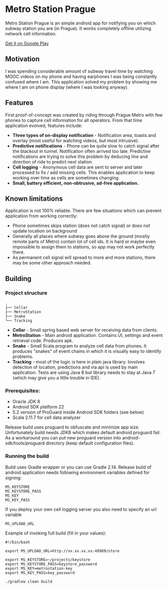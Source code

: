 
# Metro Station Prague

Metro Station Prague is an simple android app for notifying you on which subway station you are (in Prague). 
It works completely offline utilizing network cell information.

[Get it on Google Play](https://play.google.com/store/apps/details?id=cz.prochy.metrostation&hl=cs)

## Motivation

I was spending considerable amount of subway travel time by watching MOOC videos on my phone and 
having earphones I was being constantly confused where I am. This application solved my problem by 
showing me where I am on phone display (where I was looking anyway).

## Features

First proof-of-concept was created by riding through Prague Metro with few phones to 
capture cell information for all operators. From that time application evolved, features include:
 
 * **Three types of on-display notification** - Notification area, toasts and overlay (most useful for watching 
   videos, but most intrusive).
 * **Predictive notifications** - Phone can be quite slow to catch signal after the blackout in tunnel.
   Notification often arrived too late. Predictive notifications are trying to solve this problem by 
   deducing line and direction of ride to predict next station.
 * **Cell logging** - Anonymous cell data are sent to server and later processed to fix / add missing cells.
   This enables application to keep working over time as cells are sometimes changing.
 * **Small, battery efficient, non-obtrusive, ad-free application.**

## Known limitations

Application is not 100% reliable. There are few situations which can prevent application from working correctly:

 * Phone sometimes skips station (does not catch signal) or does not update location on background
 * Generally all places where subway goes above the ground (mostly remote parts of Metro) contain lot of 
   cell ids. It is hard or maybe even impossible to assign them to stations, so app may not work perfectly 
   there.
 * As permanent cell signal will spread to more and more stations, there may be some other approach needed.

## Building

### Project structure

```
.
├── Cellar
├── MetroStation
├── Snake
└── Tracking
```

 * **Cellar** - Small spring based web server for receiving data from clients.
 * **MetroStation** - Main android application. Contains UI, settings and event retrieval code.
 Produces apk.
 * **Snake** - Small Scala program to analyze cell data from phones. It produces "snakes" of event chains
 in which it is visually easy to identify problems.
 * **Tracking** - most of the logic is here in plain java library. Involves detection of location,
 predictions and via api is used by main application. Tests are using Java 8 but library needs
 to stay at Java 7 (which may give you a little trouble in IDE).

### Prerequisites:

 * Oracle JDK 8
 * Android SDK platform 22
 * 5.2 version of ProGuard inside Android SDK folders (see below)
 * Scala 2.11.7 for cell data analyzer

Release build uses proguard to obfuscate and minimize app size. Unfortunately build needs JDK8
which makes default android proguard fail. As a workaround you can put new proguard version into
android-sdk/tools/proguard directory (keep default configuration files).


### Running the build

Build uses Gradle wrapper or you can use Gradle 2.14. Release build of android application
needs following environment variables defined for signing:

```
MS_KEYSTORE
MS_KEYSTORE_PASS
MS_KEY
MS_KEY_PASS
```

If you deploy your own cell logging server you also need to specify an url variable
```
MS_UPLOAD_URL
```

Example of invoking full build (fill in your values):

```
#!/bin/bash

export MS_UPLOAD_URL=http://xx.xx.xx.xx:48989/store

export MS_KEYSTORE=~/projects/keystore
export MS_KEYSTORE_PASS=keystore_password
export MS_KEY=metrostation-key
export MS_KEY_PASS=key_password

./gradlew clean build

```





